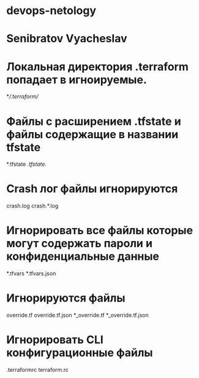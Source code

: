 # devops-netology
# Senibratov Vyacheslav

# Локальная  директория .terraform попадает в игноируемые.
**/.terraform/*

# Файлы с расширением .tfstate  и файлы содержащие в названии tfstate
*.tfstate
*.tfstate.*

# Crash лог файлы игнорируются
crash.log
crash.*.log

# Игнорировать все файлы которые могут содержать пароли и конфиденциальные данные
*.tfvars
*.tfvars.json

# Игнорируются файлы
override.tf
override.tf.json
*_override.tf
*_override.tf.json

# Игнорировать CLI конфигурационные файлы
.terraformrc
terraform.rc
